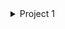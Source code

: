 <details>
    <summary>Project 1</summary>
    <p>
    
    - 👂🏻 ["Done a project in Data science with Titanic data set and came up with certain predictions."](https://colab.research.google.com/drive/1wPczqcRgfX2WEnlRq2JT13AYrN7OyfNT?usp=sharing)
    
    
    </p> 
    </details>
